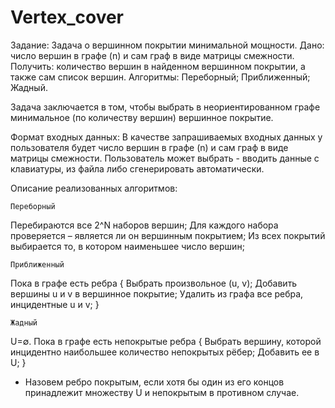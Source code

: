 # Vertex_cover
Задание: 
Задача о вершинном покрытии минимальной мощности.
Дано: число вершин в графе (n) и сам граф в виде матрицы смежности.
Получить: количество вершин в найденном вершинном покрытии, а также сам список вершин.
Алгоритмы:
	Переборный;
	Приближенный;
	Жадный.

Задача заключается в том, чтобы выбрать в неориентированном графе минимальное (по количеству вершин) вершинное покрытие.

Формат входных данных: 
В качестве запрашиваемых входных данных у пользователя будет число вершин в графе (n) и сам граф в виде матрицы смежности. Пользователь может выбрать - вводить данные с клавиатуры, из файла либо сгенерировать автоматически. 

Описание реализованных алгоритмов:


	Переборный
Перебираются все 2^N наборов вершин; 
Для каждого набора проверяется – является ли он вершинным покрытием;
Из всех покрытий выбирается то, в котором наименьшее число вершин;

	Приближенный
Пока в графе есть ребра {
Выбрать произвольное (u, v);
Добавить вершины u и v в вершинное покрытие;
Удалить из графа все ребра, инцидентные u и v;
}

	Жадный
U=∅.
Пока в графе есть непокрытые ребра {
Выбрать вершину, которой инцидентно наибольшее количество непокрытых рёбер;
Добавить ее в U;
}
* Назовем ребро покрытым, если хотя бы один из его концов принадлежит множеству U и непокрытым в противном случае.


